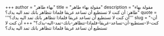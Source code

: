 +++
author = "بهاء طاهر"
title = "مقولة بهاء طاهر"
description = "مقولة بهاء طاهر: أن كنت لا تستطيع أن تساعد غريقا فلماذا تتظاهر بانك تمد اليه يدك؟"
quote = '''أن كنت لا تستطيع أن تساعد غريقا فلماذا تتظاهر بانك تمد اليه يدك؟''' 
slug = "أن-كنت-لا-تستطيع-أن-تساعد-غريقا-فلماذا-تتظاهر-بانك-تمد-اليه-يدك؟"
+++
أن كنت لا تستطيع أن تساعد غريقا فلماذا تتظاهر بانك تمد اليه يدك؟

